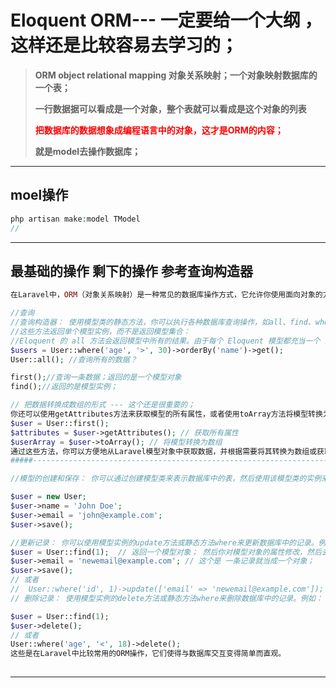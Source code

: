 # Eloquent ORM--- 一定要给一个大纲 ，这样还是比较容易去学习的；

>**ORM object relational mapping 对象关系映射；一个对象映射数据库的一个表；**
>
>**一行数据据可以看成是一个对象，整个表就可以看成是这个对象的列表**
>
><font color=red>**把数据库的数据想象成编程语言中的对象，这才是ORM的内容；**</font>
>
>**就是model去操作数据库；**
>
>

---

## moel操作

`````php
php artisan make:model TModel
//
`````





---



## 最基础的操作 剩下的操作 参考查询构造器

````php
在Laravel中，ORM（对象关系映射）是一种常见的数据库操作方式，它允许你使用面向对象的方式来操作数据库表。以下是一些在Laravel中比较常用的ORM操作：

//查询
//查询构造器： 使用模型类的静态方法，你可以执行各种数据库查询操作，如all、find、where等，以便检索、过滤和排序数据。例如：
//这些方法返回单个模型实例，而不是返回模型集合： 
//Eloquent 的 all 方法会返回模型中所有的结果。由于每个 Eloquent 模型都充当一个 查询构造器，所以你也可以添加查询条件，然后使用 get 方法获取查询结果： all get 返回的都是集合，可以直接通过foreach();来使用数据；
$users = User::where('age', '>', 30)->orderBy('name')->get();  
User::all(); //查询所有的数据？

first();//查询一条数据；返回的是一个模型对象
find();//返回的是模型实例； 

// 把数据转换成数组的形式 --- 这个还是很重要的；
你还可以使用getAttributes方法来获取模型的所有属性，或者使用toArray方法将模型转换为数组：
$user = User::first();
$attributes = $user->getAttributes(); // 获取所有属性
$userArray = $user->toArray(); // 将模型转换为数组
通过这些方法，你可以方便地从Laravel模型对象中获取数据，并根据需要将其转换为数组或获取特定的属性。
#####-------------------------------------------------------------------------------------------

//模型的创建和保存： 你可以通过创建模型类来表示数据库中的表，然后使用该模型类的实例来创建新的记录并将其保存到数据库中。例如：

$user = new User;
$user->name = 'John Doe';
$user->email = 'john@example.com';
$user->save();

//更新记录： 你可以使用模型实例的update方法或静态方法where来更新数据库中的记录。例如：
$user = User::find(1);  // 返回一个模型对象； 然后你对模型对象的属性修改，然后去执行save操作；更新操作；
$user->email = 'newemail@example.com'; // 这个是 一条记录就当成一个对象；
$user->save();
// 或者
//  User::where('id', 1)->update(['email' => 'newemail@example.com']);
// 删除记录： 使用模型实例的delete方法或静态方法where来删除数据库中的记录。例如：

$user = User::find(1);
$user->delete();
// 或者
User::where('age', '<', 18)->delete();
这些是在Laravel中比较常用的ORM操作，它们使得与数据库交互变得简单而直观。
    

````









---

